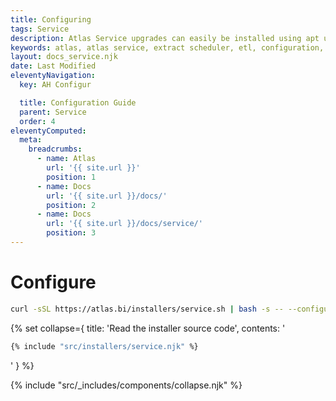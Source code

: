 ```yaml
---
title: Configuring
tags: Service
description: Atlas Service upgrades can easily be installed using apt update and apt install commands. Take a backup before configuring.
keywords: atlas, atlas service, extract scheduler, etl, configuration, ubuntu server
layout: docs_service.njk
date: Last Modified
eleventyNavigation:
  key: AH Configur

  title: Configuration Guide
  parent: Service
  order: 4
eleventyComputed:
  meta:
    breadcrumbs:
      - name: Atlas
        url: '{{ site.url }}'
        position: 1
      - name: Docs
        url: '{{ site.url }}/docs/'
        position: 2
      - name: Docs
        url: '{{ site.url }}/docs/service/'
        position: 3
---
```


# Configure

```bash
curl -sSL https://atlas.bi/installers/service.sh | bash -s -- --configure
```

{% set collapse={
title: 'Read the installer source code',
contents: '

```bash
{% include "src/installers/service.njk" %}
```

'
} %}

{% include "src/\_includes/components/collapse.njk" %}
